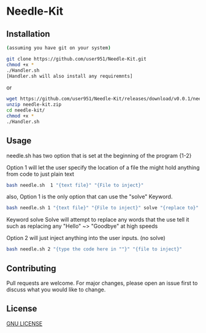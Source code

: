 # Needle-Kit


## Installation 

```bash
(assuming you have git on your system)

git clone https://github.com/user951/Needle-Kit.git
chmod +x * 
./Handler.sh
[Handler.sh will also install any requiremnts]
```
or
```bash
wget https://github.com/user951/Needle-Kit/releases/download/v0.0.1/needle-kit.zip
unzip needle-kit.zip
cd needle-kit/
chmod +x *
./Handler.sh
```
## Usage

needle.sh has two option that is set at the beginning of the program {1-2}

Option 1 will let the user specify the location of a file the might hold anything from code to just plain text
```bash
bash needle.sh  1 "{text file}" "{File to inject}"
```
also, Option 1 is the only option that can use the "solve" Keyword.
```bash
bash needle.sh 1 "{text file}" "{File to inject}" solve "{replace to}"  "{keyword to replace to}"
```
Keyword solve Solve will attempt to replace any words that the use tell it such as replacing any "Hello" ~> "Goodbye" at high speeds

Option 2 will just inject anything into the user inputs. (no solve)
```bash
bash needle.sh 2 "{type the code here in ""}" "{file to inject}"
```

## Contributing
Pull requests are welcome.
For major changes, please open an issue first to discuss what you would like to change.

## License 

[GNU LICENSE](https://github.com/user951/Needle-Kit/blob/master/LICENSE)

